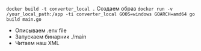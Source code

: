 ``` docker build -t converter_local . ``` Создаем образ 
``` docker run -v /your_local_path:/app -ti converter_local GOOS=windows GOARCH=amd64 go build main.go ```


- Описываем .env file 
- Запускаем бинарник ./main
- Читаем наш XML
